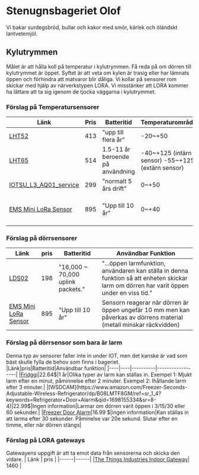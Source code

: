 # Stenugnsbageriet Olof
Vi bakar surdegsbröd, bullar och kakor med smör, kärlek och öländskt lantvetemjöl.

## Kylutrymmen

Målet är att hålla koll på temperatur i kylutrymmen. Få reda på om dörren till kylutrymmet är öppet. Syftet är att veta om kylen är trasig eller har lämnats öppen och förhindra att matvaror blir dåliga. Vi kollar på sensorer rom skickar med hjälp av närverkstypen LORA. Vi misstänker att LORA kommer ha lättare att ta sig igenom de tjocka väggarna i kylutrymmet. 

### Förslag på Temperatursensorer

| Länk                                                                                                                                                                                                                                                                                                                                                                                                                                                                                                         | Pris  | Batteritid                       | Temperaturområde                                  | Mäter också              |
|--------------------------------------------------------------------------------------------------------------------------------------------------------------------------------------------------------------------------------------------------------------------------------------------------------------------------------------------------------------------------------------------------------------------------------------------------------------------------------------------------------------|-------|----------------------------------|---------------------------------------------------|--------------------------|
| [LHT52](https://www.digikey.se/sv/products/detail/seeed-technology-co.,-ltd/101990984/16652883?utm_adgroup=&utm_source=google&utm_medium=cpc&utm_campaign=PMAX%20Shopping_Product_High%20Performers&utm_term=&productid=16652883&utm_content=&utm_id=go_cmp-19549529751_adg-_ad-__dev-c_ext-_prd-16652883_sig-CjwKCAjwysipBhBXEiwApJOcuw7otEcOU48ScTSr2y0KnUQknbza133N0kkmly801l9J1o7VeKdjLhoCU94QAvD_BwE&gclid=CjwKCAjwysipBhBXEiwApJOcuw7otEcOU48ScTSr2y0KnUQknbza133N0kkmly801l9J1o7VeKdjLhoCU94QAvD_BwE) | 413   | "upp till flera år"              | -20~+50                                           | Luftfuktighet            |
| [LHT65](https://www.elfa.se/en/lht65-lorawan-sht20-temperature-and-humidity-sensor-915mhz-seeed-studio-113990755/p/30163014?ext_cid=shgooaqsesv-Shopping-PerformanceMax-CSS&cq_src=google_ads&cq_cmp=20378176311&cq_con=&cq_term=&cq_med=pla&cq_plac=&cq_net=x&cq_pos=&cq_plt=gp&gclid=CjwKCAjwysipBhBXEiwApJOcuwnCMCUkaiSLwhB0_79ztzG6db4bPiu-UFQ9BfnNvDywDtGn3h0C4RoCs2gQAvD_BwE&gclsrc=aw.ds)                                                                                                             | 514   | 1.5-11 år beroende på användning | -40~+125 (intärn sensor) -55~+125 (extärn sensor) | Luftfuktighet            |
| [IOTSU_L3_AQ01_service](https://www.acandia.se/product/lora-sensor-for-temp-rh-co2-och-tvoc-inne?sku=IOTSU_L3_AQ01_service&referer=google-shopping&country=SE&currency=SEK&gclid=CjwKCAjwysipBhBXEiwApJOcu0--bpDlYaCDPKy8FHtRa-13dHoq0e3HYO53bU6824Z3z1_f2PdPMBoCHXcQAvD_BwE)                                                                                                                                                                                                                        | 299   | "normalt 5 års drift"            | 0~+50                                             | Luftfuktighet, CO2, TVOC |
|[EMS Mini LoRa Sensor ](https://www.dustinhome.se/product/5011208976/ems-mini-lora-sensor?gclid=CjwKCAjwysipBhBXEiwApJOcuy7WcbXjWAhYEBPRg41w_hwoTI9LbAZG1rzgJtztjqtwS2-fJdGFXRoC7Z4QAvD_BwE&tab=specification)|895|"Upp till 10 år"|0~+40|Dörr, Fuktighet, Översvämning, Accelerometer|

### Förslag på dörrsensorer

| Länk | pris | Batteritid | Användbar Funktion |
|------|------|------------|--------------------|
|[LDS02](https://www.digikey.se/sv/products/detail/seeed-technology-co.,-ltd/101990921/16128317?utm_adgroup=&utm_source=google&utm_medium=cpc&utm_campaign=PMAX%20Shopping_Product_High%20Performers&utm_term=&productid=16128317&utm_content=&utm_id=go_cmp-19549529751_adg-_ad-__dev-c_ext-_prd-16128317_sig-CjwKCAjwysipBhBXEiwApJOcu2EvPH7vGSeenPXfsRVBm2takXOF7F32n3XnR9Q6WI3hAPAprKYREBoC79AQAvD_BwE&gclid=CjwKCAjwysipBhBXEiwApJOcu2EvPH7vGSeenPXfsRVBm2takXOF7F32n3XnR9Q6WI3hAPAprKYREBoC79AQAvD_BwE)|198| "16,000 ~ 70,000 uplink packets."| "...öppen larmfunktion, användaren kan ställa in denna funktion så att enheten skickar larm om dörren har varit öppen under en viss tid." |
|[EMS Mini LoRa Sensor ](https://www.dustinhome.se/product/5011208976/ems-mini-lora-sensor?gclid=CjwKCAjwysipBhBXEiwApJOcuy7WcbXjWAhYEBPRg41w_hwoTI9LbAZG1rzgJtztjqtwS2-fJdGFXRoC7Z4QAvD_BwE&tab=specification)|895|"Upp till 10 år"|Sensorn reagerar när dörren är öppen ungefär 10 mm men kan påverkas av dörrens material (metall minskar räckvidden)|

### Förslag på dörrsensor som bara är larm
Denna typ av sensorer faller inte in under IOT, men det kanske är vad som bäst skulle fylla de behov som finns i bageriet. 
|Länk|pris|Batteritid|Användbar funktion|
|----|----|----------|------------------|
|[Fridggi](https://www.amazon.com/FRIDGGI-Freezer-Fridge-Delays-120sec/dp/B08B4H3LM8/ref=sr_1_1_sspa?keywords=Refrigerator%2BDoor%2BAlarm&qid=1698155334&sr=8-1-spons&sp_csd=d2lkZ2V0TmFtZT1zcF9hdGY&th=1)|22.64$|1 år|Olika typer av larm kan ställas in. Exempel 1: Mjukt larm efter en minut, påminnelse efter 2 minuter. Exempel 2: Ihållande larm efter 3 minuter.|
|[WSDCAM](https://www.amazon.com/Freezer-Seconds-Adjustable-Wireless-Refrigerator/dp/B08LMTF8GM/ref=sr_1_4?keywords=Refrigerator+Door+Alarm&qid=1698155334&sr=8-4)|22.99$|Ingen information|Larmar om dörren varit öppen i 3/15/30 eller 60 sekunder.|
|[Freezer Door Alarm](https://www.amazon.com/Freezer-Window-Reminder-Office-School/dp/B0BX9FZ6CB/ref=sr_1_6?keywords=Refrigerator%2BDoor%2BAlarm&qid=1698155334&sr=8-6&th=1)|16.99 $|ingen information|Kan ställas in att larma efter 30 sekunder. Påminelse var 20e sekund. Slutar efter en timme, eller när dörren stängs|




### Förslag på LORA gateways 

Gatewayens uppgift är att ta emot data från sensorerna och skicka den vidare. 
| Länk | pris |
|------|------|
|[The Things Industries Indoor Gateway](https://se.rs-online.com/web/p/communication-wireless-development-tools/2018876?cm_mmc=SE-PLA-DS3A-_-google-_-CSS_SE_EN_Raspberry_Pi_%26_Arduino_%26_ROCK_%26_Development_Tools_Whoop-_-(SE:Whoop!)+Communication+%26+Wireless+Development+Tools-_-2018876&matchtype=&pla-302930656441&gclid=CjwKCAjw1t2pBhAFEiwA_-A-NOvxPfAQ4cl8sQ8oEuscpmawnXehCW75WMHKWKnB0HmnI4oHW4bPExoCufoQAvD_BwE&gclsrc=aw.ds)| 1460 |